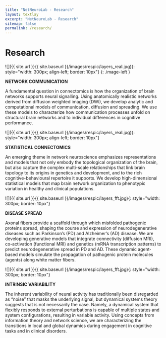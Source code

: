 ```yaml
---
title: "NetNeuroLab - Research"
layout: textlay
excerpt: "NetNeuroLab - Research"
sitemap: false
permalink: /research/
---
```


# Research

![]({{ site.url }}{{ site.baseurl }}/images/respic/layers_real.jpg){: style="width: 300px; align-left; border: 10px"}
{: .image-left }

**NETWORK COMMUNICATION**

A fundamental question in connectomics is how the organization of brain networks supports neural signalling. Using anatomically realistic networks derived from diffusion weighted imaging (DWI), we develop analytic and computational models of communication, diffusion and spreading. We use these models to characterize how communication processes unfold on structural brain networks and to individual differences in cognitive performance.

![]({{ site.url }}{{ site.baseurl }}/images/respic/layers_real.jpg){: style="width: 300px; align-left; border: 10px"}

**STATISTICAL CONNECTOMICS**

An emerging theme in network neuroscience emphasizes representations and models that not only embody the topological organization of the brain, but also capture the complex multi-scale relationships that link brain topology to its origins in genetics and development, and to the rich cognitive-behavioural repertoire it supports. We develop high-dimensional statistical models that map brain network organization to  phenotypic variation in healthy and clinical populations.

![]({{ site.url }}{{ site.baseurl }}/images/respic/layers_fft.jpg){: style="width: 300px; border: 10px"}

**DISEASE SPREAD**

Axonal fibers provide a scaffold through which misfolded pathogenic proteins spread, shaping the course and expression of neurodegenerative diseases such as Parkinson’s (PD) and Alzheimer’s (AD) disease.  We are developing generative models that integrate connectivity (diffusion MRI), co-activation (functional MRI) and genetics (mRNA transcription patterns) to predict neurodegenerative spread in PD and AD. These dynamic agent-based models simulate the propagation of pathogenic protein molecules (agents) along white matter fibers.

![]({{ site.url }}{{ site.baseurl }}/images/respic/layers_fft.jpg){: style="width: 300px; border: 10px"}

**INTRINSIC VARIABILITY**
 
The inherent variability of neural activity has traditionally been disregarded as “noise” that masks the underlying signal, but dynamical systems theory suggests that is not necessarily the case. Namely, a dynamical system that flexibly responds to external perturbations is capable of multiple states and system configurations, resulting in variable activity. Using concepts from information theory and network science, we are characterizing the transitions in local and global dynamics during engagement in cognitive tasks and in clinical disorders.
